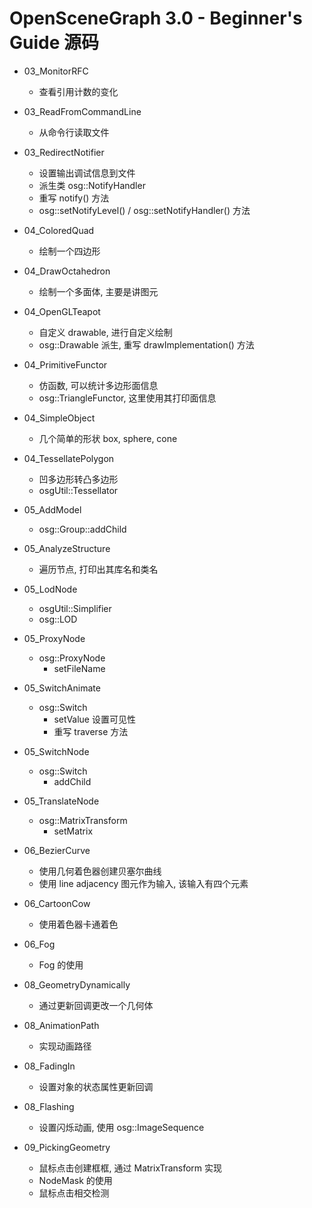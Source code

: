 # OpenSceneGraph 3.0 - Beginner's Guide 源码
* 03_MonitorRFC
	- 查看引用计数的变化
* 03_ReadFromCommandLine
	- 从命令行读取文件
* 03_RedirectNotifier
	- 设置输出调试信息到文件
	- 派生类 osg::NotifyHandler
	- 重写 notify() 方法
	- osg::setNotifyLevel() / osg::setNotifyHandler() 方法
* 04_ColoredQuad
	- 绘制一个四边形
* 04_DrawOctahedron
	- 绘制一个多面体, 主要是讲图元
* 04_OpenGLTeapot
	- 自定义 drawable, 进行自定义绘制
	- osg::Drawable 派生, 重写 drawImplementation() 方法
* 04_PrimitiveFunctor
	- 仿函数, 可以统计多边形面信息
	- osg::TriangleFunctor, 这里使用其打印面信息
* 04_SimpleObject
	- 几个简单的形状 box, sphere, cone
* 04_TessellatePolygon
	- 凹多边形转凸多边形
	- osgUtil::Tessellator
* 05_AddModel
	- osg::Group::addChild
* 05_AnalyzeStructure
	- 遍历节点, 打印出其库名和类名
* 05_LodNode
	- osgUtil::Simplifier
	- osg::LOD
* 05_ProxyNode
	- osg::ProxyNode
		- setFileName
* 05_SwitchAnimate
	- osg::Switch
		- setValue 设置可见性
		- 重写 traverse 方法
* 05_SwitchNode
	- osg::Switch
		- addChild
* 05_TranslateNode
	- osg::MatrixTransform
		- setMatrix
* 06_BezierCurve
	- 使用几何着色器创建贝塞尔曲线
	- 使用 line adjacency 图元作为输入, 该输入有四个元素
* 06_CartoonCow
	- 使用着色器卡通着色
* 06_Fog
	- Fog 的使用

* 08_GeometryDynamically
	- 通过更新回调更改一个几何体
* 08_AnimationPath
	- 实现动画路径
* 08_FadingIn
	- 设置对象的状态属性更新回调
* 08_Flashing
	- 设置闪烁动画, 使用 osg::ImageSequence
* 09_PickingGeometry
	- 鼠标点击创建框框, 通过 MatrixTransform 实现
	- NodeMask 的使用
	- 鼠标点击相交检测

